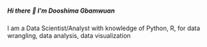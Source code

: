 ##### Hi there 👋 I'm Dooshima Gbamwuan
 
I am a Data Scientist/Analyst with knowledge of Python, R, for data wrangling, data analysis, data visualization

<!--
**didi-hub97/didi-hub97** is a ✨ _special_ ✨ repository because its `README.md` (this file) appears on your GitHub profile.

Here are some ideas to get you started:

- 🔭 I’m currently working on ...
- 🌱 I’m currently learning ...
- 👯 I’m looking to collaborate on ...
- 🤔 I’m looking for help with ...
- 💬 Ask me about ...
- 📫 How to reach me: ...
- 😄 Pronouns: She/her
- ⚡ Fun fact: ...
-->
